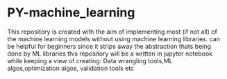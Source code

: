 # PY-machine_learning
This repository is created with the aim of implementing most (if not all) of the machine learning models without using machine learning libraries.
can be helpful for beginners since it strips away the abstraction thats being done by ML libraries
this repository will be a written in jupyter notebook
while keeping a view of creating: Data wrangling tools,ML algos,optimization algos, validation tools etc
